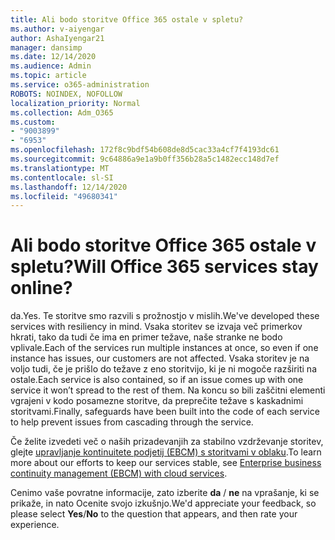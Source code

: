 ```yaml
---
title: Ali bodo storitve Office 365 ostale v spletu?
ms.author: v-aiyengar
author: AshaIyengar21
manager: dansimp
ms.date: 12/14/2020
ms.audience: Admin
ms.topic: article
ms.service: o365-administration
ROBOTS: NOINDEX, NOFOLLOW
localization_priority: Normal
ms.collection: Adm_O365
ms.custom:
- "9003899"
- "6953"
ms.openlocfilehash: 172f8c9bdf54b608de8d5cac33a4cf7f4193dc61
ms.sourcegitcommit: 9c64886a9e1a9b0ff356b28a5c1482ecc148d7ef
ms.translationtype: MT
ms.contentlocale: sl-SI
ms.lasthandoff: 12/14/2020
ms.locfileid: "49680341"
---
```

# <a name="will-office-365-services-stay-online"></a><span data-ttu-id="d5458-102">Ali bodo storitve Office 365 ostale v spletu?</span><span class="sxs-lookup"><span data-stu-id="d5458-102">Will Office 365 services stay online?</span></span>

<span data-ttu-id="d5458-103">da.</span><span class="sxs-lookup"><span data-stu-id="d5458-103">Yes.</span></span> <span data-ttu-id="d5458-104">Te storitve smo razvili s prožnostjo v mislih.</span><span class="sxs-lookup"><span data-stu-id="d5458-104">We've developed these services with resiliency in mind.</span></span> <span data-ttu-id="d5458-105">Vsaka storitev se izvaja več primerkov hkrati, tako da tudi če ima en primer težave, naše stranke ne bodo vplivale.</span><span class="sxs-lookup"><span data-stu-id="d5458-105">Each of the services run multiple instances at once, so even if one instance has issues, our customers are not affected.</span></span> <span data-ttu-id="d5458-106">Vsaka storitev je na voljo tudi, če je prišlo do težave z eno storitvijo, ki je ni mogoče razširiti na ostale.</span><span class="sxs-lookup"><span data-stu-id="d5458-106">Each service is also contained, so if an issue comes up with one service it won’t spread to the rest of them.</span></span> <span data-ttu-id="d5458-107">Na koncu so bili zaščitni elementi vgrajeni v kodo posamezne storitve, da preprečite težave s kaskadnimi storitvami.</span><span class="sxs-lookup"><span data-stu-id="d5458-107">Finally, safeguards have been built into the code of each service to help prevent issues from cascading through the service.</span></span>

<span data-ttu-id="d5458-108">Če želite izvedeti več o naših prizadevanjih za stabilno vzdrževanje storitev, glejte [upravljanje kontinuitete podjetij (EBCM) s storitvami v oblaku](https://go.microsoft.com/fwlink/?linkid=2124377).</span><span class="sxs-lookup"><span data-stu-id="d5458-108">To learn more about our efforts to keep our services stable, see [Enterprise business continuity management (EBCM) with cloud services](https://go.microsoft.com/fwlink/?linkid=2124377).</span></span>

<span data-ttu-id="d5458-109">Cenimo vaše povratne informacije, zato izberite **da** / **ne** na vprašanje, ki se prikaže, in nato Ocenite svojo izkušnjo.</span><span class="sxs-lookup"><span data-stu-id="d5458-109">We'd appreciate your feedback, so please select **Yes**/**No** to the question that appears, and then rate your experience.</span></span>